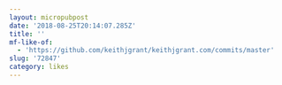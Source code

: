 ```yaml
---
layout: micropubpost
date: '2018-08-25T20:14:07.285Z'
title: ''
mf-like-of:
  - 'https://github.com/keithjgrant/keithjgrant.com/commits/master'
slug: '72847'
category: likes
---
```

